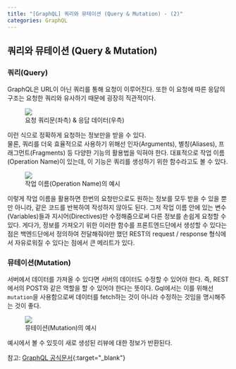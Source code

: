 ```yaml
---
title: "[GraphQL] 쿼리와 뮤테이션 (Query & Mutation) - (2)"
categories: GraphQL
---
```


## 쿼리와 뮤테이션 (Query & Mutation)

### 쿼리(Query)

GraphQL은 URL이 아닌 쿼리를 통해 요청이 이루어진다. 또한 이 요청에 따른 응답의 구조는 요청한 쿼리와 유사하기 때문에 굉장히 직관적이다.

<figure>
   <img src="https://user-images.githubusercontent.com/80687334/161761339-859e3b80-da3a-4092-a32f-8e7d4f01b1cf.png" /> 
   <figcaption  figcaption>요청 쿼리문(좌측) & 응답 데이터(우측)</figcaption>
</figure>

이런 식으로 정확하게 요청하는 정보만을 받을 수 있다.  
물론, 쿼리를 더욱 효율적으로 사용하기 위해선 인자(Arguments), 별칭(Aliases), 프래그먼트(Fragments) 등 다양한 기능의 활용법을 익혀야 한다. 대표적으로 작업 이름(Operation Name)이 있는데, 이 기능은 쿼리를 생성하기 위한 함수라고도 볼 수 있다.

<figure>
   <img src="https://user-images.githubusercontent.com/80687334/161781114-8cf7d882-3adb-4b23-b86e-5e6c798a9dd0.png" /> 
   <figcaption>작업 이름(Operation Name)의 예시</figcaption>
</figure>

이렇게 작업 이름을 활용하면 한번의 요청만으로도 원하는 정보를 모두 받을 수 있을 뿐만 아니라, 같은 코드를 반복하여 작성하지 않아도 된다. 그저 작업 이름 안에 있는 변수(Variables)들과 지시어(Directives)만 수정해줌으로써 다른 정보를 손쉽게 요청할 수 있다. 게다가, 정보를 가져오기 위한 이러한 함수를 프론트엔드단에서 생성할 수 있다는 점은 백엔드단에서 정의하여 전달해줘야만 했던 REST의 request / response 형식에서 자유로워질 수 있다는 점에서 큰 메리트가 있다.

### 뮤테이션(Mutation)

서버에서 데이터를 가져올 수 있다면 서버의 데이터도 수정할 수 있어야 한다. 즉, REST에서의 POST와 같은 역할을 할 수 있어야 한다는 뜻이다. Gql에서는 이를 위해선 `mutation`을 사용함으로써 데이터를 fetch하는 것이 아니라 수정하는 것임을 명시해주는 것이 좋다.

<figure>
   <img src="https://user-images.githubusercontent.com/80687334/161788966-36b26c43-70ed-4fb1-8060-e74d030c5d66.png" /> 
   <figcaption>뮤테이션(Mutation)의 예시</figcaption>
</figure>

예시에서 볼 수 있듯이 새로 생성된 리뷰에 대한 정보가 반환된다.

참고: [GraphQL 공식문서](https://graphql.org/learn/){:target="\_blank"}
